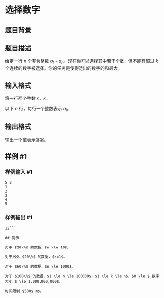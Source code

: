 # 选择数字

## 题目背景



## 题目描述

给定一行 $n$ 个非负整数 $a_1 \cdots a_n$。现在你可以选择其中若干个数，但不能有超过 $k$ 个连续的数字被选择。你的任务是使得选出的数字的和最大。

## 输入格式

第一行两个整数 $n$，$k$。

以下 $n$ 行，每行一个整数表示 $a_i$。

## 输出格式

输出一个值表示答案。


## 样例 #1

### 样例输入 #1
```
5 2
1
2
3
4
5 
```

### 样例输出 #1

```
12```

## 提示

对于 $20\%$ 的数据，$n \le 10$。

对于另外 $20\%$ 的数据，$k=1$。

对于 $60\%$ 的数据，$n \le 1000$。

对于 $100\%$ 的数据，$1 \le n \le 100000$，$1 \le k \le n$，$0 \le $ 数字大小 $ \le 1,000,000,000$。

时间限制 $500$ ms。
